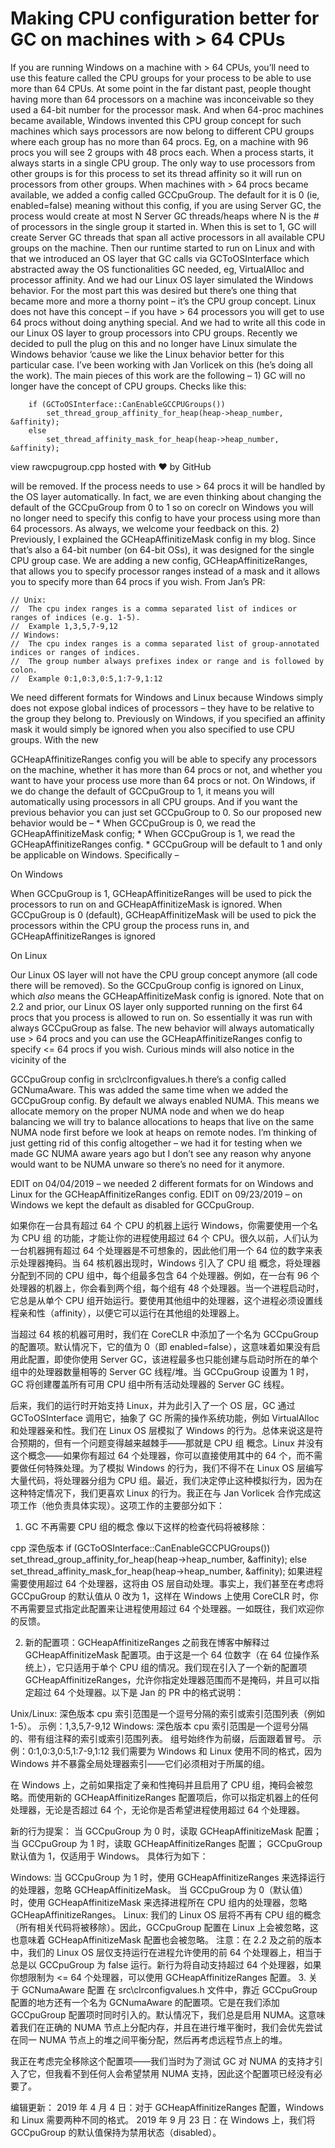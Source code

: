 <h1>Making CPU configuration better for GC on machines with > 64 CPUs</h1>

If you are running Windows on a machine with > 64 CPUs, you’ll need to use this feature called the CPU groups for your process to be able to use more than 64 CPUs. At some point in the far distant past, people thought having more than 64 processors on a machine was inconceivable so they used a 64-bit number for the processor mask. And when 64-proc machines became available, Windows invented this CPU group concept for such machines which says processors are now belong to different CPU groups where each group has no more than 64 procs. Eg, on a machine with 96 procs you will see 2 groups with 48 procs each. When a process starts, it always starts in a single CPU group. The only way to use processors from other groups is for this process to set its thread affinity so it will run on processors from other groups. When machines with > 64 procs became available, we added a config called GCCpuGroup. The default for it is 0 (ie, enabled=false) meaning without this config, if you are using Server GC, the process would create at most N Server GC threads/heaps where N is the # of processors in the single group it started in. When this is set to 1, GC will create Server GC threads that span all active processors in all available CPU groups on the machine. Then our runtime started to run on Linux and with that we introduced an OS layer that GC calls via GCToOSInterface which abstracted away the OS functionalities GC needed, eg, VirtualAlloc and processor affinity. And we had our Linux OS layer simulated the Windows behavior. For the most part this was desired but there’s one thing that became more and more a thorny point – it’s the CPU group concept. Linux does not have this concept – if you have > 64 processors you will get to use 64 procs without doing anything special. And we had to write all this code in our Linux OS layer to group processors into CPU groups. Recently we decided to pull the plug on this and no longer have Linux simulate the Windows behavior ‘cause we like the Linux behavior better for this particular case. I’ve been working with Jan Vorlicek on this (he’s doing all the work). The main pieces of this work are the following – 1) GC will no longer have the concept of CPU groups. Checks like this:

        if (GCToOSInterface::CanEnableGCCPUGroups())
            set_thread_group_affinity_for_heap(heap->heap_number, &affinity);
        else
            set_thread_affinity_mask_for_heap(heap->heap_number, &affinity);

view rawcpugroup.cpp hosted with ❤ by GitHub

will be removed. If the process needs to use > 64 procs it will be handled by the OS layer automatically. In fact, we are even thinking about changing the default of the GCCpuGroup from 0 to 1 so on coreclr on Windows you will no longer need to specify this config to have your process using more than 64 processors. As always, we welcome your feedback on this. 2) Previously, I explained the GCHeapAffinitizeMask config in my blog. Since that’s also a 64-bit number (on 64-bit OSs), it was designed for the single CPU group case. We are adding a new config, GCHeapAffinitizeRanges, that allows you to specify processor ranges instead of a mask and it allows you to specify more than 64 procs if you wish. From Jan’s PR:
```
// Unix:
//  The cpu index ranges is a comma separated list of indices or ranges of indices (e.g. 1-5).
//  Example 1,3,5,7-9,12
// Windows:
//  The cpu index ranges is a comma separated list of group-annotated indices or ranges of indices.
//  The group number always prefixes index or range and is followed by colon.
//  Example 0:1,0:3,0:5,1:7-9,1:12
```
We need different formats for Windows and Linux because Windows simply does not expose global indices of processors – they have to be relative to the group they belong to. Previously on Windows, if you specified an affinity mask it would simply be ignored when you also specified to use CPU groups. With the new

GCHeapAffinitizeRanges config you will be able to specify any processors on the machine, whether it has more than 64 procs or not, and whether you want to have your process use more than 64 procs or not. On Windows, if we do change the default of GCCpuGroup to 1, it means you will automatically using processors in all CPU groups. And if you want the previous behavior you can just set GCCpuGroup to 0. So our proposed new behavior would be – * When GCCpuGroup is 0, we read the GCHeapAffinitizeMask config; * When GCCpuGroup is 1, we read the GCHeapAffinitizeRanges config. * GCCpuGroup will be default to 1 and only be applicable on Windows. Specifically –

On Windows

When GCCpuGroup is 1, GCHeapAffinitizeRanges will be used to pick the processors to run on and GCHeapAffinitizeMask is ignored.
When GCCpuGroup is 0 (default), GCHeapAffinitizeMask will be used to pick the processors within the CPU group the process runs in, and GCHeapAffinitizeRanges is ignored

On Linux

Our Linux OS layer will not have the CPU group concept anymore (all code there will be removed). So the GCCpuGroup config is ignored on Linux, which *also* means the GCHeapAffinitizeMask config is ignored. Note that on 2.2 and prior, our Linux OS layer only supported running on the first 64 procs that you process is allowed to run on. So essentially it was run with always GCCpuGroup as false. The new behavior will always automatically use > 64 procs and you can use the GCHeapAffinitizeRanges config to specify <= 64 procs if you wish.
Curious minds will also notice in the vicinity of the

GCCpuGroup config in src\clrconfigvalues.h there’s a config called GCNumaAware. This was added the same time when we added the GCCpuGroup config. By default we always enabled NUMA. This means we allocate memory on the proper NUMA node and when we do heap balancing we will try to balance allocations to heaps that live on the same NUMA node first before we look at heaps on remote nodes. I’m thinking of just getting rid of this config altogether – we had it for testing when we made GC NUMA aware years ago but I don’t see any reason why anyone would want to be NUMA unware so there’s no need for it anymore.

EDIT on 04/04/2019 – we needed 2 different formats for on Windows and Linux for the GCHeapAffinitizeRanges config. EDIT on 09/23/2019 – on Windows we kept the default as disabled for GCCpuGroup.

如果你在一台具有超过 64 个 CPU 的机器上运行 Windows，你需要使用一个名为 CPU 组 的功能，才能让你的进程使用超过 64 个 CPU。很久以前，人们认为一台机器拥有超过 64 个处理器是不可想象的，因此他们用一个 64 位的数字来表示处理器掩码。当 64 核机器出现时，Windows 引入了 CPU 组 概念，将处理器分配到不同的 CPU 组中，每个组最多包含 64 个处理器。例如，在一台有 96 个处理器的机器上，你会看到两个组，每个组有 48 个处理器。当一个进程启动时，它总是从单个 CPU 组开始运行。要使用其他组中的处理器，这个进程必须设置线程亲和性（affinity），以便它可以运行在其他组的处理器上。

当超过 64 核的机器可用时，我们在 CoreCLR 中添加了一个名为 GCCpuGroup 的配置项。默认情况下，它的值为 0（即 enabled=false），这意味着如果没有启用此配置，即使你使用 Server GC，该进程最多也只能创建与启动时所在的单个组中的处理器数量相等的 Server GC 线程/堆。当 GCCpuGroup 设置为 1 时，GC 将创建覆盖所有可用 CPU 组中所有活动处理器的 Server GC 线程。

后来，我们的运行时开始支持 Linux，并为此引入了一个 OS 层，GC 通过 GCToOSInterface 调用它，抽象了 GC 所需的操作系统功能，例如 VirtualAlloc 和处理器亲和性。我们在 Linux OS 层模拟了 Windows 的行为。总体来说这是符合预期的，但有一个问题变得越来越棘手——那就是 CPU 组 概念。Linux 并没有这个概念——如果你有超过 64 个处理器，你可以直接使用其中的 64 个，而不需要做任何特殊处理。为了模拟 Windows 的行为，我们不得不在 Linux OS 层编写大量代码，将处理器分组为 CPU 组。最近，我们决定停止这种模拟行为，因为在这种特定情况下，我们更喜欢 Linux 的行为。我正在与 Jan Vorlicek 合作完成这项工作（他负责具体实现）。这项工作的主要部分如下：

1. GC 不再需要 CPU 组的概念
像以下这样的检查代码将被移除：

cpp
深色版本
if (GCToOSInterface::CanEnableGCCPUGroups())
    set_thread_group_affinity_for_heap(heap->heap_number, &affinity);
else
    set_thread_affinity_mask_for_heap(heap->heap_number, &affinity);
如果进程需要使用超过 64 个处理器，这将由 OS 层自动处理。事实上，我们甚至在考虑将 GCCpuGroup 的默认值从 0 改为 1，这样在 Windows 上使用 CoreCLR 时，你不再需要显式指定此配置来让进程使用超过 64 个处理器。一如既往，我们欢迎你的反馈。

2. 新的配置项：GCHeapAffinitizeRanges
之前我在博客中解释过 GCHeapAffinitizeMask 配置项。由于这是一个 64 位数字（在 64 位操作系统上），它只适用于单个 CPU 组的情况。我们现在引入了一个新的配置项 GCHeapAffinitizeRanges，允许你指定处理器范围而不是掩码，并且可以指定超过 64 个处理器。以下是 Jan 的 PR 中的格式说明：

Unix/Linux:
深色版本
cpu 索引范围是一个逗号分隔的索引或索引范围列表（例如 1-5）。
示例：1,3,5,7-9,12
Windows:
深色版本
cpu 索引范围是一个逗号分隔的、带有组注释的索引或索引范围列表。
组号始终作为前缀，后面跟着冒号。
示例：0:1,0:3,0:5,1:7-9,1:12
我们需要为 Windows 和 Linux 使用不同的格式，因为 Windows 并不暴露全局处理器索引——它们必须相对于所属的组。

在 Windows 上，之前如果指定了亲和性掩码并且启用了 CPU 组，掩码会被忽略。而使用新的 GCHeapAffinitizeRanges 配置项后，你可以指定机器上的任何处理器，无论是否超过 64 个，无论你是否希望进程使用超过 64 个处理器。

新的行为提案：
当 GCCpuGroup 为 0 时，读取 GCHeapAffinitizeMask 配置；
当 GCCpuGroup 为 1 时，读取 GCHeapAffinitizeRanges 配置；
GCCpuGroup 默认值为 1，仅适用于 Windows。
具体行为如下：

Windows:
当 GCCpuGroup 为 1 时，使用 GCHeapAffinitizeRanges 来选择运行的处理器，忽略 GCHeapAffinitizeMask。
当 GCCpuGroup 为 0（默认值）时，使用 GCHeapAffinitizeMask 来选择进程所在 CPU 组内的处理器，忽略 GCHeapAffinitizeRanges。
Linux:
我们的 Linux OS 层将不再有 CPU 组的概念（所有相关代码将被移除）。因此，GCCpuGroup 配置在 Linux 上会被忽略，这也意味着 GCHeapAffinitizeMask 配置也会被忽略。
注意：在 2.2 及之前的版本中，我们的 Linux OS 层仅支持运行在进程允许使用的前 64 个处理器上，相当于总是以 GCCpuGroup 为 false 运行。新行为将自动支持超过 64 个处理器，如果你想限制为 <= 64 个处理器，可以使用 GCHeapAffinitizeRanges 配置。
3. 关于 GCNumaAware 配置
在 src\clrconfigvalues.h 文件中，靠近 GCCpuGroup 配置的地方还有一个名为 GCNumaAware 的配置项。它是在我们添加 GCCpuGroup 配置项时同时引入的。默认情况下，我们总是启用 NUMA。这意味着我们在正确的 NUMA 节点上分配内存，并且在进行堆平衡时，我们会优先尝试在同一 NUMA 节点上的堆之间平衡分配，然后再考虑远程节点上的堆。

我正在考虑完全移除这个配置项——我们当时为了测试 GC 对 NUMA 的支持才引入了它，但我看不到任何人会希望禁用 NUMA 支持，因此这个配置项已经没有必要了。

编辑更新：
2019 年 4 月 4 日：对于 GCHeapAffinitizeRanges 配置，Windows 和 Linux 需要两种不同的格式。
2019 年 9 月 23 日：在 Windows 上，我们将 GCCpuGroup 的默认值保持为禁用状态（disabled）。